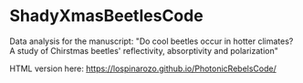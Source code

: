 # ShadyXmasBeetlesCode
 
Data analysis for the manuscript: "Do cool beetles occur in hotter climates? A study of Chirstmas beetles' reflectivity, absorptivity and polarization"

HTML version here: https://lospinarozo.github.io/PhotonicRebelsCode/
